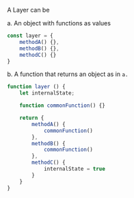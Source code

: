 A Layer can be 

a. An object with functions as values

```javascript
const layer = {
    methodA() {},
    methodB() {},
    methodC() {}
}
```

b. A function that returns an object as in `a.`
```javascript
function layer () {
    let internalState;

    function commonFunction() {}

    return {
        methodA() {
            commonFunction()
        },
        methodB() {
            commonFunction()
        },
        methodC() {
            internalState = true
        }
    }
}
```
